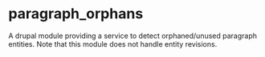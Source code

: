 # paragraph_orphans
A drupal module providing a service to detect orphaned/unused paragraph entities. Note that this module does not handle entity revisions.
